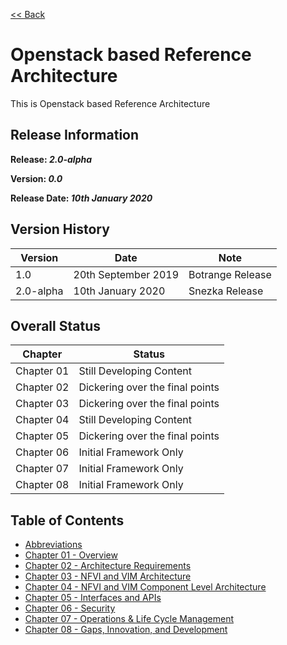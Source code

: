 [<< Back](https://cntt-n.github.io/CNTT/doc/ref_arch/)

# Openstack based Reference Architecture

This is Openstack based Reference Architecture

## Release Information
**Release: _2.0-alpha_**

**Version: _0.0_**

**Release Date: _10th January 2020_**

## Version History

| Version | Date | Note
| --- | --- | --- |
| 1.0 | 20th September 2019 | Botrange Release|
| 2.0-alpha | 10th January 2020 | Snezka Release|


## Overall Status

| Chapter | Status |
| --- | --- |
| Chapter 01 | Still Developing Content |
| Chapter 02 | Dickering over the final points |
| Chapter 03 | Dickering over the final points |
| Chapter 04 | Still Developing Content |
| Chapter 05 | Dickering over the final points |
| Chapter 06 | Initial Framework Only |
| Chapter 07 | Initial Framework Only |
| Chapter 08 | Initial Framework Only |


## Table of Contents
* [Abbreviations](abbreviations.md)
* [Chapter 01 - Overview](chapters/chapter01.md)
* [Chapter 02 - Architecture Requirements](chapters/chapter02.md)
* [Chapter 03 - NFVI and VIM Architecture](chapters/chapter03.md)
* [Chapter 04 - NFVI and VIM Component Level Architecture](chapters/chapter04.md)
* [Chapter 05 - Interfaces and APIs](chapters/chapter05.md)
* [Chapter 06 - Security](chapters/chapter06.md)
* [Chapter 07 - Operations & Life Cycle Management](chapters/chapter07.md)
* [Chapter 08 - Gaps, Innovation, and Development](chapters/chapter08.md)

